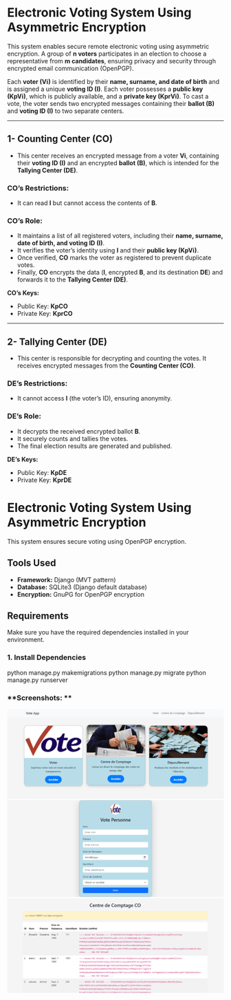 # **Electronic Voting System Using Asymmetric Encryption**  

This system enables secure remote electronic voting using asymmetric encryption. A group of **n voters** participates in an election to choose a representative from **m candidates**, ensuring privacy and security through encrypted email communication (OpenPGP).  

Each **voter (Vi)** is identified by their **name, surname, and date of birth** and is assigned a unique **voting ID (I)**. Each voter possesses a **public key (KpVi)**, which is publicly available, and a **private key (KprVi)**. To cast a vote, the voter sends two encrypted messages containing their **ballot (B)** and **voting ID (I)** to two separate centers.  

---

## **1- Counting Center (CO)**  
- This center receives an encrypted message from a voter **Vi**, containing their **voting ID (I)** and an encrypted **ballot (B)**, which is intended for the **Tallying Center (DE)**.  

### **CO’s Restrictions:**  
- It can read **I** but cannot access the contents of **B**.  

### **CO’s Role:**  
- It maintains a list of all registered voters, including their **name, surname, date of birth, and voting ID (I)**.  
- It verifies the voter’s identity using **I** and their **public key (KpVi)**.  
- Once verified, **CO** marks the voter as registered to prevent duplicate votes.  
- Finally, **CO** encrypts the data (**I**, encrypted **B**, and its destination **DE**) and forwards it to the **Tallying Center (DE)**.  

**CO’s Keys:**  
- Public Key: **KpCO**  
- Private Key: **KprCO**  

---

## **2- Tallying Center (DE)**  
- This center is responsible for decrypting and counting the votes. It receives encrypted messages from the **Counting Center (CO)**.  

### **DE’s Restrictions:**  
- It cannot access **I** (the voter’s ID), ensuring anonymity.  

### **DE’s Role:**  
- It decrypts the received encrypted ballot **B**.  
- It securely counts and tallies the votes.  
- The final election results are generated and published.  

**DE’s Keys:**  
- Public Key: **KpDE**  
- Private Key: **KprDE**

# **Electronic Voting System Using Asymmetric Encryption**  

This system ensures secure voting using OpenPGP encryption.

## **Tools Used**
- **Framework:** Django (MVT pattern)
- **Database:** SQLite3 (Django default database)
- **Encryption:** GnuPG for OpenPGP encryption

## **Requirements**
Make sure you have the required dependencies installed in your environment.

### **1. Install Dependencies**
python manage.py makemigrations
python manage.py migrate
python manage.py runserver

### **Screenshots: **
![Voting home page](https://github.com/oussama-boussihi/Vote-app/blob/main/voting/static/images/Screenshot%202025-02-06%20204733.png)
![Voter page](https://github.com/oussama-boussihi/Vote-app/blob/main/voting/static/images/Screenshot%202025-02-06%20204801.png)
![Co Center](https://github.com/oussama-boussihi/Vote-app/blob/main/voting/static/images/Screenshot%202025-02-06%20204843.png)


